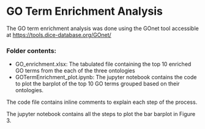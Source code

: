 # GO Term Enrichment Analysis

The GO term enrichment analysis was done using the GOnet tool accessible at https://tools.dice-database.org/GOnet/

### Folder contents:

- GO_enrichment.xlsx: The tabulated file containing the top 10 enriched GO terms from the each of the three ontologies
- GOTermEnrichment_plot.ipynb: The jupyter notebook contains the code to plot the barplot of the top 10 GO terms grouped based on their ontologies.

The code file contains inline comments to explain each step of the process.

The jupyter notebook contains all the steps to plot the bar barplot in Figure 3. 
